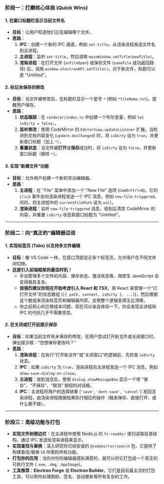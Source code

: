 

### 阶段一：打磨核心体验 (Quick Wins)


#### 1. 在窗口标题栏显示当前文件名

*   **目标**：让用户知道他们正在编辑哪个文件。
*   **思路**：
    1.  **IPC**：创建一个新的 IPC 通道，例如 `set-title`，从渲染进程发送文件名到主进程。
    2.  **主进程**：监听 `set-title`，然后调用 `mainWindow.setTitle(newTitle)`。
    3.  **渲染进程**：在打开文件 (`onFileOpen`) 或保存文件 (`saveFile` 成功返回路径) 后，调用 `window.electronAPI.setTitle()`。对于新文件，标题可以是 "Untitled"。

#### 2. 标记未保存的修改

*   **目标**：当文件被修改后，在标题栏显示一个星号 `*` (例如 `*fileName.txt`)，提醒用户保存。
*   **思路**：
    1.  **状态跟踪**：在 `renderer/index.ts` 中创建一个布尔变量，例如 `let isDirty = false;`。
    2.  **监听修改**：使用 CodeMirror 的 `EditorView.updateListener` 扩展。当检测到文档内容变化 (`update.docChanged`) 时，将 `isDirty` 设为 `true`，并更新窗口标题（加上 `*`）。
    3.  **重置状态**：当文件被**打开**或**保存**成功时，将 `isDirty` 设为 `false`，并更新窗口标题（移除 `*`）。

#### 3. 实现“新建文件”功能

*   **目标**：允许用户创建一个新的空白编辑器。
*   **思路**：
    1.  **主进程**：在 "File" 菜单中添加一个 "New File" 选项 (`CmdOrCtrl+N`)。它的 `click` 事件会向渲染进程发送一个 IPC 消息，例如 `new-file-triggered`。同时，将主进程中的 `currentFilePath` 设为 `null`。
    2.  **渲染进程**：监听 `new-file-triggered` 消息，收到后清空 CodeMirror 的内容，并重置 `isDirty` 状态和窗口标题为 "Untitled"。

---

### 阶段二：向“真正的”编辑器迈进

#### 1. 实现标签页 (Tabs) 以支持多文件编辑

*   **目标**：像 VS Code 一样，在窗口顶部显示多个标签页，允许用户在不同文件间切换。
*   **这是引入前端框架的最佳时机！**
    *   手动管理多个文件的内容、保存状态、激活状态等，用原生 JavaScript 会变得极其复杂。
    *   **我强烈建议你现在开始考虑引入 React 和 TSX**。用 React 来管理一个“已打开文件”的状态数组 (`[{ path, content, isDirty }, ...]`)，然后根据这个数组来渲染标签页和编辑器内容，会使整个逻辑变得无比清晰。
    *   你之前担心的迁移成本问题，现在可以亲自体验一下，你会发现主进程和 IPC 的代码几乎不需要改变。

#### 2. 在关闭或打开前提示保存

*   **目标**：如果当前文件有未保存的修改，在用户尝试打开新文件或关闭窗口时，弹出提示框：“您想保存更改吗？”
*   **思路**：
    1.  **渲染进程**：在执行“打开新文件”或“关闭窗口”的逻辑前，先检查 `isDirty` 状态。
    2.  **IPC**：如果 `isDirty` 为 `true`，渲染进程向主进程发送一个 IPC 消息，例如 `show-save-dialog-on-close`。
    3.  **主进程**：收到消息后，使用 `dialog.showMessageBox` 显示一个带 “保存”、“不保存”、“取消” 按钮的对话框。
    4.  **IPC**：主进程将用户的选择结果 (`'save'`, `'dont-save'`, `'cancel'`) 发回渲染进程，由渲染进程根据结果执行相应的操作（触发保存、直接打开、或什么都不做）。

---

### 阶段三：高级功能与打包

*   **实现文件树侧边栏**：在主进程中使用 Node.js 的 `fs.readdir` 递归读取目录结构，通过 IPC 发送给渲染进程来显示。
*   **实现查找与替换**：深入研究你已经安装的 `@codemirror/search` 包，它提供了构建查找/替换 UI 所需的所有功能。
*   **打包你的应用**：当你对你的编辑器感到满意时，就可以将它打包成一个真正的可执行文件 (`.exe`, `.dmg`, `.AppImage`)。
*   **工具推荐**：**Electron Forge** 或 **Electron Builder**。它们是目前最主流的打包工具，可以帮你处理图标、签名、自动更新等所有复杂的工作。

